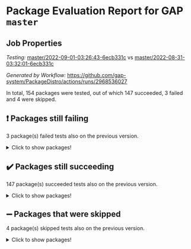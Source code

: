 # Package Evaluation Report for GAP `master`

## Job Properties

*Testing:* [master/2022-09-01-03:26:43-6ecb331c](https://github.com/gap-system/PackageDistro/blob/data/reports/master/2022-09-01-03:26:43-6ecb331c) vs [master/2022-08-31-03:32:01-6ecb331c](https://github.com/gap-system/PackageDistro/blob/data/reports/master/2022-08-31-03:32:01-6ecb331c)

*Generated by Workflow:* https://github.com/gap-system/PackageDistro/actions/runs/2968536027

In total, 154 packages were tested, out of which 147 succeeded, 3 failed and 4 were skipped.

## :exclamation: Packages still failing

3 package(s) failed tests also on the previous version.
<details><summary>Click to show packages!</summary>

- francy 1.2.4 [(failure)](https://github.com/gap-system/PackageDistro/runs/8126922104?check_suite_focus=true)
- packagemanager 1.3 [(failure)](https://github.com/gap-system/PackageDistro/runs/8126926710?check_suite_focus=true)
- recog 1.3.2 [(failure)](https://github.com/gap-system/PackageDistro/runs/8126927669?check_suite_focus=true)
</details>

## :heavy_check_mark: Packages still succeeding

147 package(s) succeeded tests also on the previous version.
<details><summary>Click to show packages!</summary>

- 4ti2interface 2022.08-03 [(success)](https://github.com/gap-system/PackageDistro/runs/8126918613?check_suite_focus=true)
- ace 5.5 [(success)](https://github.com/gap-system/PackageDistro/runs/8126918719?check_suite_focus=true)
- aclib 1.3.2 [(success)](https://github.com/gap-system/PackageDistro/runs/8126918819?check_suite_focus=true)
- agt 0.2 [(success)](https://github.com/gap-system/PackageDistro/runs/8126918905?check_suite_focus=true)
- alnuth 3.2.1 [(success)](https://github.com/gap-system/PackageDistro/runs/8126919005?check_suite_focus=true)
- anupq 3.2.6 [(success)](https://github.com/gap-system/PackageDistro/runs/8126919074?check_suite_focus=true)
- atlasrep 2.1.5 [(success)](https://github.com/gap-system/PackageDistro/runs/8126919142?check_suite_focus=true)
- autodoc 2022.07.10 [(success)](https://github.com/gap-system/PackageDistro/runs/8126919243?check_suite_focus=true)
- automata 1.15 [(success)](https://github.com/gap-system/PackageDistro/runs/8126919336?check_suite_focus=true)
- automgrp 1.3.2 [(success)](https://github.com/gap-system/PackageDistro/runs/8126919449?check_suite_focus=true)
- autpgrp 1.11 [(success)](https://github.com/gap-system/PackageDistro/runs/8126919568?check_suite_focus=true)
- cap 2022.08-12 [(success)](https://github.com/gap-system/PackageDistro/runs/8126919662?check_suite_focus=true)
- caratinterface 2.3.4 [(success)](https://github.com/gap-system/PackageDistro/runs/8126919766?check_suite_focus=true)
- cddinterface 2022.08.11 [(success)](https://github.com/gap-system/PackageDistro/runs/8126919863?check_suite_focus=true)
- circle 1.6.5 [(success)](https://github.com/gap-system/PackageDistro/runs/8126919944?check_suite_focus=true)
- classicpres 1.22 [(success)](https://github.com/gap-system/PackageDistro/runs/8126920020?check_suite_focus=true)
- cohomolo 1.6.10 [(success)](https://github.com/gap-system/PackageDistro/runs/8126920079?check_suite_focus=true)
- congruence 1.2.4 [(success)](https://github.com/gap-system/PackageDistro/runs/8126920138?check_suite_focus=true)
- corelg 1.56 [(success)](https://github.com/gap-system/PackageDistro/runs/8126920211?check_suite_focus=true)
- crime 1.6 [(success)](https://github.com/gap-system/PackageDistro/runs/8126920265?check_suite_focus=true)
- crisp 1.4.5 [(success)](https://github.com/gap-system/PackageDistro/runs/8126920310?check_suite_focus=true)
- crypting 0.10 [(success)](https://github.com/gap-system/PackageDistro/runs/8126920357?check_suite_focus=true)
- cryst 4.1.25 [(success)](https://github.com/gap-system/PackageDistro/runs/8126920420?check_suite_focus=true)
- crystcat 1.1.10 [(success)](https://github.com/gap-system/PackageDistro/runs/8126920475?check_suite_focus=true)
- ctbllib 1.3.4 [(success)](https://github.com/gap-system/PackageDistro/runs/8126920539?check_suite_focus=true)
- cubefree 1.19 [(success)](https://github.com/gap-system/PackageDistro/runs/8126920606?check_suite_focus=true)
- curlinterface 2.2.3 [(success)](https://github.com/gap-system/PackageDistro/runs/8126920707?check_suite_focus=true)
- cvec 2.7.6 [(success)](https://github.com/gap-system/PackageDistro/runs/8126920772?check_suite_focus=true)
- datastructures 0.2.7 [(success)](https://github.com/gap-system/PackageDistro/runs/8126920832?check_suite_focus=true)
- deepthought 1.0.5 [(success)](https://github.com/gap-system/PackageDistro/runs/8126920877?check_suite_focus=true)
- design 1.7 [(success)](https://github.com/gap-system/PackageDistro/runs/8126920946?check_suite_focus=true)
- difsets 2.3.1 [(success)](https://github.com/gap-system/PackageDistro/runs/8126921019?check_suite_focus=true)
- digraphs 1.5.3 [(success)](https://github.com/gap-system/PackageDistro/runs/8126921104?check_suite_focus=true)
- edim 1.3.5 [(success)](https://github.com/gap-system/PackageDistro/runs/8126921189?check_suite_focus=true)
- example 4.3.2 [(success)](https://github.com/gap-system/PackageDistro/runs/8126921284?check_suite_focus=true)
- examplesforhomalg 2022.08-04 [(success)](https://github.com/gap-system/PackageDistro/runs/8126921365?check_suite_focus=true)
- factint 1.6.3 [(success)](https://github.com/gap-system/PackageDistro/runs/8126921442?check_suite_focus=true)
- ferret 1.0.8 [(success)](https://github.com/gap-system/PackageDistro/runs/8126921502?check_suite_focus=true)
- fga 1.4.0 [(success)](https://github.com/gap-system/PackageDistro/runs/8126921582?check_suite_focus=true)
- fining 1.5 [(success)](https://github.com/gap-system/PackageDistro/runs/8126921658?check_suite_focus=true)
- float 1.0.3 [(success)](https://github.com/gap-system/PackageDistro/runs/8126921720?check_suite_focus=true)
- format 1.4.3 [(success)](https://github.com/gap-system/PackageDistro/runs/8126921797?check_suite_focus=true)
- forms 1.2.8 [(success)](https://github.com/gap-system/PackageDistro/runs/8126921878?check_suite_focus=true)
- fplsa 1.2.5 [(success)](https://github.com/gap-system/PackageDistro/runs/8126921950?check_suite_focus=true)
- fr 2.4.10 [(success)](https://github.com/gap-system/PackageDistro/runs/8126922023?check_suite_focus=true)
- fwtree 1.3 [(success)](https://github.com/gap-system/PackageDistro/runs/8126922198?check_suite_focus=true)
- gapdoc 1.6.6 [(success)](https://github.com/gap-system/PackageDistro/runs/8126922322?check_suite_focus=true)
- gauss 2022.08-05 [(success)](https://github.com/gap-system/PackageDistro/runs/8126922415?check_suite_focus=true)
- gaussforhomalg 2022.08-03 [(success)](https://github.com/gap-system/PackageDistro/runs/8126922501?check_suite_focus=true)
- gbnp 1.0.5 [(success)](https://github.com/gap-system/PackageDistro/runs/8126922568?check_suite_focus=true)
- generalizedmorphismsforcap 2022.08-01 [(success)](https://github.com/gap-system/PackageDistro/runs/8126922640?check_suite_focus=true)
- genss 1.6.7 [(success)](https://github.com/gap-system/PackageDistro/runs/8126922710?check_suite_focus=true)
- gradedmodules 2022.08-02 [(success)](https://github.com/gap-system/PackageDistro/runs/8126922805?check_suite_focus=true)
- gradedringforhomalg 2022.08-02 [(success)](https://github.com/gap-system/PackageDistro/runs/8126922882?check_suite_focus=true)
- grape 4.8.5 [(success)](https://github.com/gap-system/PackageDistro/runs/8126922972?check_suite_focus=true)
- groupoids 1.71 [(success)](https://github.com/gap-system/PackageDistro/runs/8126923066?check_suite_focus=true)
- grpconst 2.6.2 [(success)](https://github.com/gap-system/PackageDistro/runs/8126923147?check_suite_focus=true)
- guarana 0.96.3 [(success)](https://github.com/gap-system/PackageDistro/runs/8126923237?check_suite_focus=true)
- guava 3.16 [(success)](https://github.com/gap-system/PackageDistro/runs/8126923302?check_suite_focus=true)
- hap 1.47 [(success)](https://github.com/gap-system/PackageDistro/runs/8126923391?check_suite_focus=true)
- hapcryst 0.1.15 [(success)](https://github.com/gap-system/PackageDistro/runs/8126923496?check_suite_focus=true)
- hecke 1.5.3 [(success)](https://github.com/gap-system/PackageDistro/runs/8126923573?check_suite_focus=true)
- help 3.5 [(success)](https://github.com/gap-system/PackageDistro/runs/8126923640?check_suite_focus=true)
- homalg 2022.08-04 [(success)](https://github.com/gap-system/PackageDistro/runs/8126923713?check_suite_focus=true)
- homalgtocas 2022.08-02 [(success)](https://github.com/gap-system/PackageDistro/runs/8126923773?check_suite_focus=true)
- idrel 2.44 [(success)](https://github.com/gap-system/PackageDistro/runs/8126923872?check_suite_focus=true)
- images 1.3.1 [(success)](https://github.com/gap-system/PackageDistro/runs/8126923976?check_suite_focus=true)
- intpic 0.3.0 [(success)](https://github.com/gap-system/PackageDistro/runs/8126924065?check_suite_focus=true)
- io 4.7.2 [(success)](https://github.com/gap-system/PackageDistro/runs/8126924155?check_suite_focus=true)
- io_forhomalg 2022.08-03 [(success)](https://github.com/gap-system/PackageDistro/runs/8126924226?check_suite_focus=true)
- irredsol 1.4.3 [(success)](https://github.com/gap-system/PackageDistro/runs/8126924294?check_suite_focus=true)
- json 2.1.0 [(success)](https://github.com/gap-system/PackageDistro/runs/8126924350?check_suite_focus=true)
- jupyterkernel 1.4.1 [(success)](https://github.com/gap-system/PackageDistro/runs/8126924407?check_suite_focus=true)
- jupyterviz 1.5.6 [(success)](https://github.com/gap-system/PackageDistro/runs/8126924477?check_suite_focus=true)
- kan 1.34 [(success)](https://github.com/gap-system/PackageDistro/runs/8126924567?check_suite_focus=true)
- kbmag 1.5.9 [(success)](https://github.com/gap-system/PackageDistro/runs/8126924633?check_suite_focus=true)
- laguna 3.9.5 [(success)](https://github.com/gap-system/PackageDistro/runs/8126924692?check_suite_focus=true)
- liealgdb 2.2.1 [(success)](https://github.com/gap-system/PackageDistro/runs/8126924758?check_suite_focus=true)
- liepring 2.7 [(success)](https://github.com/gap-system/PackageDistro/runs/8126924832?check_suite_focus=true)
- liering 2.4.2 [(success)](https://github.com/gap-system/PackageDistro/runs/8126924892?check_suite_focus=true)
- linearalgebraforcap 2022.08-06 [(success)](https://github.com/gap-system/PackageDistro/runs/8126924949?check_suite_focus=true)
- localizeringforhomalg 2022.08-02 [(success)](https://github.com/gap-system/PackageDistro/runs/8126925022?check_suite_focus=true)
- loops 3.4.2 [(success)](https://github.com/gap-system/PackageDistro/runs/8126925083?check_suite_focus=true)
- lpres 1.0.3 [(success)](https://github.com/gap-system/PackageDistro/runs/8126925129?check_suite_focus=true)
- majoranaalgebras 1.4 [(success)](https://github.com/gap-system/PackageDistro/runs/8126925194?check_suite_focus=true)
- mapclass 1.4.5 [(success)](https://github.com/gap-system/PackageDistro/runs/8126925259?check_suite_focus=true)
- matgrp 0.70 [(success)](https://github.com/gap-system/PackageDistro/runs/8126925324?check_suite_focus=true)
- matricesforhomalg 2022.08-04 [(success)](https://github.com/gap-system/PackageDistro/runs/8126925404?check_suite_focus=true)
- modisom 2.5.3 [(success)](https://github.com/gap-system/PackageDistro/runs/8126925467?check_suite_focus=true)
- modulepresentationsforcap 2022.08-03 [(success)](https://github.com/gap-system/PackageDistro/runs/8126925559?check_suite_focus=true)
- modules 2022.08-03 [(success)](https://github.com/gap-system/PackageDistro/runs/8126925649?check_suite_focus=true)
- monoidalcategories 2022.08-04 [(success)](https://github.com/gap-system/PackageDistro/runs/8126925763?check_suite_focus=true)
- nconvex 2022.08-01 [(success)](https://github.com/gap-system/PackageDistro/runs/8126925896?check_suite_focus=true)
- nilmat 1.4.2 [(success)](https://github.com/gap-system/PackageDistro/runs/8126926007?check_suite_focus=true)
- nock 1.5 [(success)](https://github.com/gap-system/PackageDistro/runs/8126926166?check_suite_focus=true)
- normalizinterface 1.3.4 [(success)](https://github.com/gap-system/PackageDistro/runs/8126926281?check_suite_focus=true)
- nq 2.5.8 [(success)](https://github.com/gap-system/PackageDistro/runs/8126926363?check_suite_focus=true)
- numericalsgps 1.3.1 [(success)](https://github.com/gap-system/PackageDistro/runs/8126926431?check_suite_focus=true)
- openmath 11.5.1 [(success)](https://github.com/gap-system/PackageDistro/runs/8126926521?check_suite_focus=true)
- orb 4.8.5 [(success)](https://github.com/gap-system/PackageDistro/runs/8126926612?check_suite_focus=true)
- patternclass 2.4.2 [(success)](https://github.com/gap-system/PackageDistro/runs/8126926789?check_suite_focus=true)
- permut 2.0.4 [(success)](https://github.com/gap-system/PackageDistro/runs/8126926869?check_suite_focus=true)
- polenta 1.3.10 [(success)](https://github.com/gap-system/PackageDistro/runs/8126926963?check_suite_focus=true)
- polymaking 0.8.6 [(success)](https://github.com/gap-system/PackageDistro/runs/8126927034?check_suite_focus=true)
- primgrp 3.4.2 [(success)](https://github.com/gap-system/PackageDistro/runs/8126927104?check_suite_focus=true)
- profiling 2.5.0 [(success)](https://github.com/gap-system/PackageDistro/runs/8126927171?check_suite_focus=true)
- qpa 1.34 [(success)](https://github.com/gap-system/PackageDistro/runs/8126927225?check_suite_focus=true)
- quagroup 1.8.3 [(success)](https://github.com/gap-system/PackageDistro/runs/8126927324?check_suite_focus=true)
- radiroot 2.9 [(success)](https://github.com/gap-system/PackageDistro/runs/8126927435?check_suite_focus=true)
- rcwa 4.7.0 [(success)](https://github.com/gap-system/PackageDistro/runs/8126927502?check_suite_focus=true)
- rds 1.8 [(success)](https://github.com/gap-system/PackageDistro/runs/8126927588?check_suite_focus=true)
- repndecomp 1.2.1 [(success)](https://github.com/gap-system/PackageDistro/runs/8126927759?check_suite_focus=true)
- repsn 3.1.0 [(success)](https://github.com/gap-system/PackageDistro/runs/8126927839?check_suite_focus=true)
- resclasses 4.7.3 [(success)](https://github.com/gap-system/PackageDistro/runs/8126927929?check_suite_focus=true)
- ringsforhomalg 2022.08-04 [(success)](https://github.com/gap-system/PackageDistro/runs/8126928004?check_suite_focus=true)
- sco 2022.08-02 [(success)](https://github.com/gap-system/PackageDistro/runs/8126928099?check_suite_focus=true)
- scscp 2.3.1 [(success)](https://github.com/gap-system/PackageDistro/runs/8126928186?check_suite_focus=true)
- semigroups 5.0.2 [(success)](https://github.com/gap-system/PackageDistro/runs/8126928251?check_suite_focus=true)
- sglppow 2.2 [(success)](https://github.com/gap-system/PackageDistro/runs/8126928377?check_suite_focus=true)
- sgpviz 0.999.5 [(success)](https://github.com/gap-system/PackageDistro/runs/8126928451?check_suite_focus=true)
- simpcomp 2.1.14 [(success)](https://github.com/gap-system/PackageDistro/runs/8126928555?check_suite_focus=true)
- singular 2020.12.18 [(success)](https://github.com/gap-system/PackageDistro/runs/8126928683?check_suite_focus=true)
- sla 1.5.3 [(success)](https://github.com/gap-system/PackageDistro/runs/8126928768?check_suite_focus=true)
- smallgrp 1.5 [(success)](https://github.com/gap-system/PackageDistro/runs/8126928842?check_suite_focus=true)
- smallsemi 0.6.13 [(success)](https://github.com/gap-system/PackageDistro/runs/8126928914?check_suite_focus=true)
- sonata 2.9.4 [(success)](https://github.com/gap-system/PackageDistro/runs/8126929001?check_suite_focus=true)
- sophus 1.27 [(success)](https://github.com/gap-system/PackageDistro/runs/8126929067?check_suite_focus=true)
- spinsym 1.5.2 [(success)](https://github.com/gap-system/PackageDistro/runs/8126929121?check_suite_focus=true)
- standardff 0.9.4 [(success)](https://github.com/gap-system/PackageDistro/runs/8126929186?check_suite_focus=true)
- symbcompcc 1.3.2 [(success)](https://github.com/gap-system/PackageDistro/runs/8126929253?check_suite_focus=true)
- thelma 1.3 [(success)](https://github.com/gap-system/PackageDistro/runs/8126929315?check_suite_focus=true)
- tomlib 1.2.9 [(success)](https://github.com/gap-system/PackageDistro/runs/8126929389?check_suite_focus=true)
- toolsforhomalg 2022.08-02 [(success)](https://github.com/gap-system/PackageDistro/runs/8126929474?check_suite_focus=true)
- toric 1.9.5 [(success)](https://github.com/gap-system/PackageDistro/runs/8126929543?check_suite_focus=true)
- toricvarieties 2022.07.13 [(success)](https://github.com/gap-system/PackageDistro/runs/8126929637?check_suite_focus=true)
- transgrp 3.6.3 [(success)](https://github.com/gap-system/PackageDistro/runs/8126929711?check_suite_focus=true)
- ugaly 4.0.3 [(success)](https://github.com/gap-system/PackageDistro/runs/8126929775?check_suite_focus=true)
- unipot 1.5 [(success)](https://github.com/gap-system/PackageDistro/runs/8126929835?check_suite_focus=true)
- unitlib 4.1.0 [(success)](https://github.com/gap-system/PackageDistro/runs/8126929891?check_suite_focus=true)
- utils 0.76 [(success)](https://github.com/gap-system/PackageDistro/runs/8126929951?check_suite_focus=true)
- uuid 0.7 [(success)](https://github.com/gap-system/PackageDistro/runs/8126930013?check_suite_focus=true)
- walrus 0.9991 [(success)](https://github.com/gap-system/PackageDistro/runs/8126930067?check_suite_focus=true)
- wedderga 4.10.2 [(success)](https://github.com/gap-system/PackageDistro/runs/8126930130?check_suite_focus=true)
- xmod 2.88 [(success)](https://github.com/gap-system/PackageDistro/runs/8126930197?check_suite_focus=true)
- xmodalg 1.22 [(success)](https://github.com/gap-system/PackageDistro/runs/8126930255?check_suite_focus=true)
- yangbaxter 0.10.1 [(success)](https://github.com/gap-system/PackageDistro/runs/8126930310?check_suite_focus=true)
- zeromqinterface 0.14 [(success)](https://github.com/gap-system/PackageDistro/runs/8126930384?check_suite_focus=true)
</details>

## :heavy_minus_sign: Packages that were skipped

4 package(s) skipped tests also on the previous version.
<details><summary>Click to show packages!</summary>

- browse 1.8.14 [(skipped)](https://github.com/gap-system/PackageDistro/runs/8126817334?check_suite_focus=true)
- itc 1.5.1 [(skipped)](https://github.com/gap-system/PackageDistro/runs/8126817334?check_suite_focus=true)
- polycyclic 2.16 [(skipped)](https://github.com/gap-system/PackageDistro/runs/8126817334?check_suite_focus=true)
- xgap 4.31 [(skipped)](https://github.com/gap-system/PackageDistro/runs/8126817334?check_suite_focus=true)
</details>

